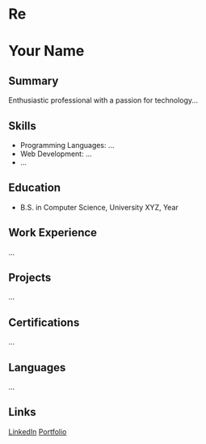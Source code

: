 # Re
# Your Name

## Summary
Enthusiastic professional with a passion for technology...

## Skills
- Programming Languages: ...
- Web Development: ...
- ...

## Education
- B.S. in Computer Science, University XYZ, Year

## Work Experience
...

## Projects
...

## Certifications
...

## Languages
...

## Links
[LinkedIn](https://www.linkedin.com/in/yourname/)
[Portfolio](https://yourportfolio.com/)
